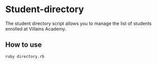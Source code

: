 # Student-directory #
The student directory script allows you to manage the list of students enrolled at Villains Academy.

## How to use ##

```shell
ruby directory.rb
```
